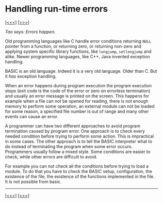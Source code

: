 # Handling run-time errors

[\[\<\<\<\]](ug_20.5.md) [\[\>\>\>\]](ug_21.1.md)

*Tao says: Errors happen.*

Old programming languages like C handle error conditions returning
`NULL` pointer from a function, or returning zero, or returning non-zero
and applying system specific library functions, like `longjump`,
`setlongjump` and alike. Newer programming languages, like C++, Java
invented exception handling.

BASIC is an old language. Indeed it is a very old language. Older than
C. But it *has* exception handling.

When an error happens during program execution the program execution
stops (exit code is the code of the error or zero on errorless
termination) and usually an error message is printed on the screen. This
happens for example when a file can not be opened for reading, there is
not enough memory to perform some operation, an external module can not
be loaded for some reason, a specified file number is out of range and
many other events can cause an error.

A programmer can have two different approaches to avoid program
termination caused by program error. One approach is to check every
needed condition before trying to perform some action. This is
impractical in some cases. The other approach is to tell the BASIC
interpreter what to do instead of terminating the program when some
error occurs. Programmers usually follow a mixed style. Some conditions
are easier to check, while other errors are difficult to avoid.

For example you can not check all the conditions before trying to load a
module. To do that you have to check the BASIC setup, configuration, the
existence of the file, the existence of the functions implemented in the
file. It is not possible from basic.

-----

[\[\<\<\<\]](ug_20.5.md) [\[\>\>\>\]](ug_21.1.md)
